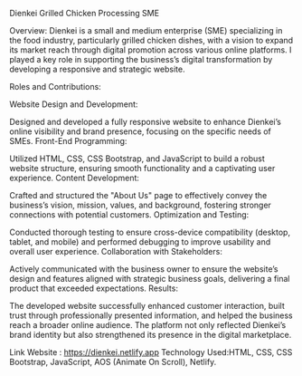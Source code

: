 Dienkei Grilled Chicken Processing SME

Overview:
Dienkei is a small and medium enterprise (SME) specializing in the food industry, particularly grilled chicken dishes, with a vision to expand its market reach through digital promotion across various online platforms. I played a key role in supporting the business’s digital transformation by developing a responsive and strategic website.

Roles and Contributions:

Website Design and Development:

Designed and developed a fully responsive website to enhance Dienkei’s online visibility and brand presence, focusing on the specific needs of SMEs.
Front-End Programming:

Utilized HTML, CSS, CSS Bootstrap, and JavaScript to build a robust website structure, ensuring smooth functionality and a captivating user experience.
Content Development:

Crafted and structured the "About Us" page to effectively convey the business’s vision, mission, values, and background, fostering stronger connections with potential customers.
Optimization and Testing:

Conducted thorough testing to ensure cross-device compatibility (desktop, tablet, and mobile) and performed debugging to improve usability and overall user experience.
Collaboration with Stakeholders:

Actively communicated with the business owner to ensure the website’s design and features aligned with strategic business goals, delivering a final product that exceeded expectations.
Results:

The developed website successfully enhanced customer interaction, built trust through professionally presented information, and helped the business reach a broader online audience.
The platform not only reflected Dienkei’s brand identity but also strengthened its presence in the digital marketplace.

Link Website : https://dienkei.netlify.app
Technology Used:HTML, CSS, CSS Bootstrap, JavaScript, AOS (Animate On Scroll), Netlify.
